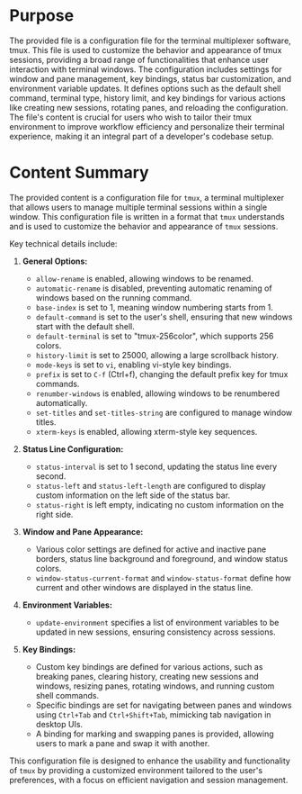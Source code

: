 # Purpose
The provided file is a configuration file for the terminal multiplexer software, tmux. This file is used to customize the behavior and appearance of tmux sessions, providing a broad range of functionalities that enhance user interaction with terminal windows. The configuration includes settings for window and pane management, key bindings, status bar customization, and environment variable updates. It defines options such as the default shell command, terminal type, history limit, and key bindings for various actions like creating new sessions, rotating panes, and reloading the configuration. The file's content is crucial for users who wish to tailor their tmux environment to improve workflow efficiency and personalize their terminal experience, making it an integral part of a developer's codebase setup.
# Content Summary
The provided content is a configuration file for `tmux`, a terminal multiplexer that allows users to manage multiple terminal sessions within a single window. This configuration file is written in a format that `tmux` understands and is used to customize the behavior and appearance of `tmux` sessions.

Key technical details include:

1. **General Options:**
   - `allow-rename` is enabled, allowing windows to be renamed.
   - `automatic-rename` is disabled, preventing automatic renaming of windows based on the running command.
   - `base-index` is set to 1, meaning window numbering starts from 1.
   - `default-command` is set to the user's shell, ensuring that new windows start with the default shell.
   - `default-terminal` is set to "tmux-256color", which supports 256 colors.
   - `history-limit` is set to 25000, allowing a large scrollback history.
   - `mode-keys` is set to `vi`, enabling vi-style key bindings.
   - `prefix` is set to `C-f` (Ctrl+f), changing the default prefix key for tmux commands.
   - `renumber-windows` is enabled, allowing windows to be renumbered automatically.
   - `set-titles` and `set-titles-string` are configured to manage window titles.
   - `xterm-keys` is enabled, allowing xterm-style key sequences.

2. **Status Line Configuration:**
   - `status-interval` is set to 1 second, updating the status line every second.
   - `status-left` and `status-left-length` are configured to display custom information on the left side of the status bar.
   - `status-right` is left empty, indicating no custom information on the right side.

3. **Window and Pane Appearance:**
   - Various color settings are defined for active and inactive pane borders, status line background and foreground, and window status colors.
   - `window-status-current-format` and `window-status-format` define how current and other windows are displayed in the status line.

4. **Environment Variables:**
   - `update-environment` specifies a list of environment variables to be updated in new sessions, ensuring consistency across sessions.

5. **Key Bindings:**
   - Custom key bindings are defined for various actions, such as breaking panes, clearing history, creating new sessions and windows, resizing panes, rotating windows, and running custom shell commands.
   - Specific bindings are set for navigating between panes and windows using `Ctrl+Tab` and `Ctrl+Shift+Tab`, mimicking tab navigation in desktop UIs.
   - A binding for marking and swapping panes is provided, allowing users to mark a pane and swap it with another.

This configuration file is designed to enhance the usability and functionality of `tmux` by providing a customized environment tailored to the user's preferences, with a focus on efficient navigation and session management.
